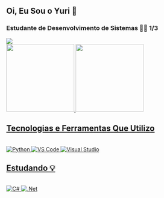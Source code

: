## Oi, Eu Sou o Yuri 👋
### Estudante de Desenvolvimento de Sistemas 👨‍💻 1/3
<div> 
  <a href="https://instagram.com/yuri_f.s" target="_blank"><img src="https://img.shields.io/badge/-Instagram-%23E4405F?style=for-the-badge&logo=instagram&logoColor=white" target="_blank"></a>
</div>

<div>
<a href="https://github.com/Yurif-s">
<img height="180em" src="https://github-readme-stats.vercel.app/api?username=Yurif-s&show_icons=true&theme=tokyonight&include_all_commits=true&count_private=true"/>
<img height="180em" src="https://github-readme-stats.vercel.app/api/top-langs/?username=Yurif-s&layout=compact&langs_count=7&theme=tokyonight"/>
</div>
   
## Tecnologias e Ferramentas Que Utilizo
 
<div style="display: inline_block"><br/>
  <img aling="center" alt="Python" src="https://img.shields.io/badge/python-3670A0?style=for-the-badge&logo=python&logoColor=ffdd54">
  <img aling="center" alt="VS Code" src="https://img.shields.io/badge/VS%20Code-0078d7.svg?style=for-the-badge&logo=visual-studio-code&logoColor=white">
  <img aling="center" alt="Visual Studio" src="https://img.shields.io/badge/Visual%20Studio-5C2D91.svg?style=for-the-badge&logo=visual-studio&logoColor=white">  
</div>

## Estudando 💡

<div style="display: inline_block"><br/>
  <img aling="center" alt="C#" src="https://img.shields.io/badge/c%23-%23239120.svg?style=for-the-badge&logo=csharp&logoColor=white">
  <img aling="center" alt=".Net" src="https://img.shields.io/badge/.NET-5C2D91?style=for-the-badge&logo=.net&logoColor=white">  
</div>

     
